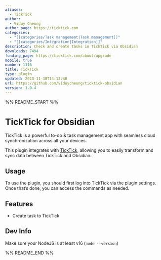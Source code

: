 ```yaml
---
aliases:
  - TickTick
author:
  - Viduy Cheung
author_page: https://ticktick.com
categories:
  - "[[categories/Task management|Task management]]"
  - "[[categories/Integration|Integration]]"
description: Check and create tasks in TickTick via Obsidian
downloads: 7494
funding_page: https://ticktick.com/about/upgrade
mobile: true
number: 1116
title: TickTick
type: plugin
updated: 2023-11-30T14:13:40
url: https://github.com/viduycheung/ticktick-obsidian
version: 1.0.4
---
```


%% README_START %%

# TickTick for Obsidian

TickTick is a powerful to-do & task management app with seamless cloud synchronization across all your devices.

This plugin integrates with [TickTick](https://ticktick.com), allowing you to easily transform and sync data between TickTick and Obsidian.

## Usage

To use the plugin, you should first log into TickTick via the plugin settings. Once that’s done, you can access the commands as needed.

## Features

-   Create task to TickTick

## Dev Info

Make sure your NodeJS is at least v16 (`node --version`)


%% README_END %%